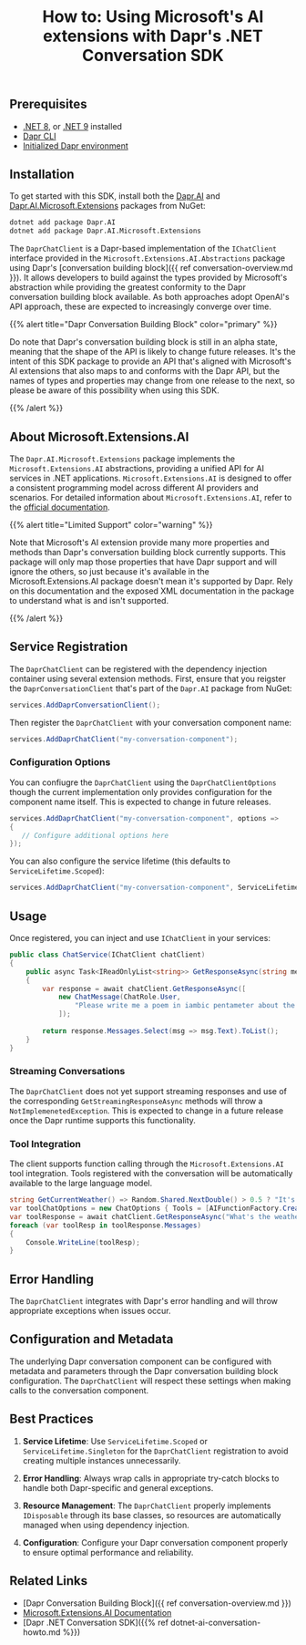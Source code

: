 ﻿---
type: docs
title: "How to: Using Microsoft's AI extensions with Dapr's .NET Conversation SDK"
linkTitle: "How to: Use Microsoft's AI extensions with Dapr"
weight: 50020
description: Learn how to create and use Dapr with Microsoft's AI extensions
---

## Prerequisites
- [.NET 8](https://dotnet.microsoft.com/download/dotnet/8.0), or [.NET 9](https://dotnet.microsoft.com/download/dotnet/9.0) installed
- [Dapr CLI](https://docs.dapr.io/getting-started/install-dapr-cli/)
- [Initialized Dapr environment](https://docs.dapr.io/getting-started/install-dapr-selfhost)

## Installation

To get started with this SDK, install both the [Dapr.AI](https://www.nuget.org/packages/Dapr.AI) and 
[Dapr.AI.Microsoft.Extensions](https://www.nuget.org/packages/Dapr.AI.Microsoft.Extensions) packages from NuGet:
```sh
dotnet add package Dapr.AI
dotnet add package Dapr.AI.Microsoft.Extensions
```

The `DaprChatClient` is a Dapr-based implementation of the `IChatClient` interface provided in the 
`Microsoft.Extensions.AI.Abstractions` package using Dapr's [conversation building block]({{ ref conversation-overview.md }}). It allows
developers to build against the types provided by Microsoft's abstraction while providing the greatest conformity to the 
Dapr conversation building block available. As both approaches adopt OpenAI's API approach, these are expected to increasingly
converge over time.

{{% alert title="Dapr Conversation Building Block" color="primary" %}}

Do note that Dapr's conversation building block is still in an alpha state, meaning that the shape of the API
is likely to change future releases. It's the intent of this SDK package to provide an API that's aligned with
Microsoft's AI extensions that also maps to and conforms with the Dapr API, but the names of types and properties
may change from one release to the next, so please be aware of this possibility when using this SDK.

{{% /alert %}}

## About Microsoft.Extensions.AI
The `Dapr.AI.Microsoft.Extensions` package implements the `Microsoft.Extensions.AI` abstractions, providing a unified API for
AI services in .NET applications. `Microsoft.Extensions.AI` is designed to offer a consistent programming model across
different AI providers and scenarios. For detailed information about `Microsoft.Extensions.AI`, refer to the 
[official documentation](https://learn.microsoft.com/en-us/dotnet/ai/microsoft-extensions-ai).

{{% alert title="Limited Support" color="warning" %}}

Note that Microsoft's AI extension provide many more properties and methods than Dapr's conversation building block currently
supports. This package will only map those properties that have Dapr support and will ignore the others, so just because
it's available in the Microsoft.Extensions.AI package doesn't mean it's supported by Dapr. Rely on this documentation
and the exposed XML documentation in the package to understand what is and isn't supported.

{{% /alert %}}

## Service Registration
The `DaprChatClient` can be registered with the dependency injection container using several extension methods. First,
ensure that you reigster the `DaprConversationClient` that's part of the `Dapr.AI` package from NuGet:

```csharp
services.AddDaprConversationClient();
```

Then register the `DaprChatClient` with your conversation component name:

```csharp
services.AddDaprChatClient("my-conversation-component");
```

### Configuration Options
You can confiugre the `DaprChatClient` using the `DaprChatClientOptions` though the current implementation only
provides configuration for the component name itself. This is expected to change in future releases.

```csharp
services.AddDaprChatClient("my-conversation-component", options => 
{
   // Configure additional options here 
});
```

You can also configure the service lifetime (this defaults to `ServiceLifetime.Scoped`):

```csharp
services.AddDaprChatClient("my-conversation-component", ServiceLifetime.Singleton);
```

## Usage
Once registered, you can inject and use `IChatClient` in your services:

```csharp
public class ChatService(IChatClient chatClient)
{
    public async Task<IReadOnlyList<string>> GetResponseAsync(string message)
    {
        var response = await chatClient.GetResponseAsync([
            new ChatMessage(ChatRole.User,
                "Please write me a poem in iambic pentameter about the joys of using Dapr to develop distributed applications with .NET")
            ]);
        
        return response.Messages.Select(msg => msg.Text).ToList();
    }
}
```

### Streaming Conversations
The `DaprChatClient` does not yet support streaming responses and use of the corresponding `GetStreamingResponseAsync` 
methods will throw a `NotImplemenetedException`. This is expected to change in a future release once the Dapr runtime
supports this functionality.

### Tool Integration
The client supports function calling through the `Microsoft.Extensions.AI` tool integration. Tools registered with the 
conversation will be automatically available to the large language model.

```csharp
string GetCurrentWeather() => Random.Shared.NextDouble() > 0.5 ? "It's sunny today!" : "It's raining today!";
var toolChatOptions = new ChatOptions { Tools = [AIFunctionFactory.Create(GetCurrentWeather, "weather")] };
var toolResponse = await chatClient.GetResponseAsync("What's the weather like today?", toolChatOptions);
foreach (var toolResp in toolResponse.Messages)
{
    Console.WriteLine(toolResp);
}
```

## Error Handling
The `DaprChatClient` integrates with Dapr's error handling and will throw appropriate exceptions when issues occur.

## Configuration and Metadata
The underlying Dapr conversation component can be configured with metadata and parameters through the Dapr conversation 
building block configuration. The `DaprChatClient` will respect these settings when making calls to the conversation component.

## Best Practices

1. **Service Lifetime**: Use `ServiceLifetime.Scoped` or `ServiceLifetime.Singleton` for the `DaprChatClient` registration to avoid creating multiple instances unnecessarily.

2. **Error Handling**: Always wrap calls in appropriate try-catch blocks to handle both Dapr-specific and general exceptions.

3. **Resource Management**: The `DaprChatClient` properly implements `IDisposable` through its base classes, so resources are automatically managed when using dependency injection.

4. **Configuration**: Configure your Dapr conversation component properly to ensure optimal performance and reliability.

## Related Links

- [Dapr Conversation Building Block]({{ ref conversation-overview.md }})
- [Microsoft.Extensions.AI Documentation](https://learn.microsoft.com/en-us/dotnet/ai/microsoft-extensions-ai)
- [Dapr .NET Conversation SDK]({{% ref dotnet-ai-conversation-howto.md %}})
